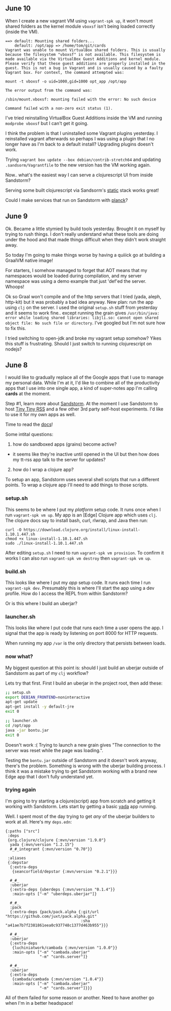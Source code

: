 ## June 10

When I create a new vagrant VM using `vagrant-spk up`, it won't mount shared folders as the kernel module `vboxsf` isn't being loaded correctly (inside the VM).

```
==> default: Mounting shared folders...
    default: /opt/app => /home/tom/git/cards
Vagrant was unable to mount VirtualBox shared folders. This is usually
because the filesystem "vboxsf" is not available. This filesystem is
made available via the VirtualBox Guest Additions and kernel module.
Please verify that these guest additions are properly installed in the
guest. This is not a bug in Vagrant and is usually caused by a faulty
Vagrant box. For context, the command attempted was:

mount -t vboxsf -o uid=1000,gid=1000 opt_app /opt/app

The error output from the command was:

/sbin/mount.vboxsf: mounting failed with the error: No such device

Command failed with a non-zero exit status (1).
```

I've tried reinstalling VirtualBox Guest Additions inside the VM and running `modprobe vboxsf` but I can't get it going.

I think the problem is that I uninstalled some Vagrant plugins yesterday. I reinstalled vagrant afterwards so perhaps I was using a plugin that I no longer have as I'm back to a default install? Upgrading plugins doesn't work.

Trying `vagrant box update --box debian/contrib-stretch64` and updating `.sandsorm/Vagrantfile` to the new version has the VM working again.

Now.. what's the easiest way I can serve a clojurescript UI from inside Sandstorm?

Serving some built clojurescript via Sandsorm's [static](https://github.com/sandstorm-io/vagrant-spk/tree/master/stacks/static) stack works great!

Could I make services that run on Sandstorm with [planck](https://github.com/planck-repl/planck)?

## June 9

Ok. Became a little stymied by build tools yesterday. Brought it on myself by trying to rush things. I don't really understand what these tools are doing under the hood and that made things difficult when they didn't work straight away.

So today I'm going to make things worse by having a quiiick go at building a GraalVM native image!

For starters, I somehow managed to forget that AOT means that my namespaces would be loaded during compilation, and my server namespace was using a demo example that just 'def'ed the server. Whoops!

Ok so Graal won't compile and of the http servers that I tried (yada, aleph, http-kit) but it was probably a bad idea anyway. New plan: run the app using `clj` on the server. I used the original `setup.sh` stuff from yesterday and it seems to work fine.. except running the grain gives `/usr/bin/java: error while loading shared libraries: libjli.so: cannot open shared object file: No such file or directory`. I've googled but I'm not sure how to fix this.

I tried switching to open-jdk and broke my vagrant setup somehow? Yikes this stuff is frustrating. Should I just switch to running clojurescript on nodejs?

## June 8

I would like to gradually replace all of the Google apps that I use to manage my personal data. While I'm at it, I'd like to combine all of the productivity apps that I use into one single app, a kind of super-notes app I'm calling **cards** at the moment.

Step #1, learn more about [Sandstorm](https://sandstorm.io/). At the moment I use Sandstorm to host [Tiny Tiny RSS](https://tt-rss.org/) and a few other 3rd party self-host experiments. I'd like to use it for my own apps as well.

Time to read the [docs](https://docs.sandstorm.io/en/latest/)!

Some intital questions:
 1. how do sandboxed apps (grains) become active?
   - it seems like they're inactive until opened in the UI but then how does my tt-rss app talk to the server for updates?
 2. how do I wrap a clojure app?

To setup an app, Sandstorm uses several shell scripts that run a different points. To wrap a clojure app I'll need to add things to those scripts.

### setup.sh

This seems to be where I put my *platform* setup code. It runs once when I run `vagrant-spk vm up`. My app is an [Edge] Clojure app which uses `clj`. The clojure docs say to install bash, curl, rlwrap, and Java then run:

```
curl -O https://download.clojure.org/install/linux-install-1.10.1.447.sh
chmod +x linux-install-1.10.1.447.sh
sudo ./linux-install-1.10.1.447.sh
```

After editing `setup.sh` I need to run `vagrant-spk vm provision`. To confirm it works I can also run `vagrant-spk vm destroy` then `vagrant-spk vm up`.

### build.sh

This looks like where I put my *app* setup code. It runs each time I run `vagrant-spk dev`. Presumably this is where I'll start the app using a dev profile. How do I access the REPL from within Sandstorm?

Or is this where I build an uberjar?

### launcher.sh

This looks like where I put code that runs each time a user opens the app.  I signal that the app is ready by listening on port 8000 for HTTP requests.

When running my app `/var` is the only directory that persists between loads.

### now what?

My biggest question at this point is: should I just build an uberjar outside of Sandstorm as part of my `clj` workflow?

Lets try that first. First I build an uberjar in the project root, then add these:

```sh
;; setup.sh
export DEBIAN_FRONTEND=noninteractive
apt-get update
apt-get install -y default-jre
exit 0

;; launcher.sh
cd /opt/app
java -jar bontu.jar
exit 0
```

Doesn't work :( Trying to launch a new grain gives "The connection to the server was reset while the page was loading.".

Testing the `bontu.jar` outside of Sandstorm and it doesn't work anyway, there's the problem. Something is wrong with the uberjar building process. I think it was a mistake trying to get Sandstorm working with a brand new Edge app that I don't fully understand yet.

### trying again

I'm going to try starting a clojure(script) app from scratch and getting it working with Sandstorm. Lets start by getting a basic [yada](https://juxt.pro/yada/manual/index.html) app running.

Well. I spent most of the day trying to get *any* of the uberjar builders to work at all. Here's my `deps.edn`:

```
{:paths ["src"]
 :deps
 {org.clojure/clojure {:mvn/version "1.9.0"}
  yada {:mvn/version "1.2.15"}
  #_#_integrant {:mvn/version "0.70"}}

 :aliases
 {:depstar
  {:extra-deps
   {seancorfield/depstar {:mvn/version "0.2.1"}}}

  #_#_
  :uberjar
  {:extra-deps {uberdeps {:mvn/version "0.1.4"}}
   :main-opts ["-m" "uberdeps.uberjar"]}

  #_#_
  :pack
  {:extra-deps {pack/pack.alpha {:git/url "https://github.com/juxt/pack.alpha.git"
                                 :sha "a41ae7b7f2381861eea0c937748c1377d463b955"}}}

  #_#_
  :uberjar
  {:extra-deps
   {luchiniatwork/cambada {:mvn/version "1.0.0"}}
   :main-opts ["-m" "cambada.uberjar"
               "-m" "cards.server"]}

  #_#_
  :uberjar
  {:extra-deps
   {cambada/cambada {:mvn/version "1.0.4"}}
   :main-opts ["-m" "cambada.uberjar"
               "-m" "cards.server"]}}}

```

All of them failed for some reason or another. Need to have another go when I'm in a better headspace!
